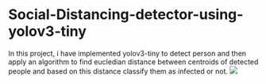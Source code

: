 # Social-Distancing-detector-using-yolov3-tiny
In this project, i have implemented yolov3-tiny to detect person and then apply an algorithm to find eucledian distance between centroids of detected people and based on this distance classify them as infected or not.
![](SD.gif)
